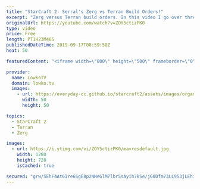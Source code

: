 ```yaml
---
title: "StarCraft 2: Serral's Zerg vs Terran Build Orders!"
excerpt: "Zerg versus Terran build orders. In this video I go over three games that Serral recently played versus HeroMarine and have an in depth look at the build orders that plays to achieve the macro game.  Get more videos & support my work: http://www.patreon.com/lowkotv Zerg vs Terran build order notes: https://pastebin.com/vZisrAuM"
originalUrl: https://youtube.com/watch?v=ZOY5ctizPK0
type: video
price: Free
length: PT1H23M46S
publishedDateTime: 2019-09-17T08:59:58Z
heat: 50

featuredContent: "<iframe width=\"800\" height=\"500\" frameborder=\"0\" src=\"https://www.youtube.com/embed/ZOY5ctizPK0\" allow=\"accelerometer; autoplay; encrypted-media; gyroscope; picture-in-picture\" allowfullscreen></iframe>"

provider:
  name: LowkoTV
  domain: lowko.tv
  images:
    - url: https://everyday-cc.github.io/starcraft2/assets/images/organizations/lowko.tv-50x50.jpg
      width: 50
      height: 50

topics:
  - StarCraft 2
  - Terran
  - Zerg

images:
  - url: https://i.ytimg.com/vi/ZOY5ctizPK0/maxresdefault.jpg
    width: 1280
    height: 720
    isCached: true

secured: "grw/SEhF4At6Ire6SgE8p2NMeGlM7lbr5sAyih7kSe/jG0Dfm73LL953jLEhijGDQ9S1CZp0wV5fFJSIMmxQrEqg+804uagDSRJNS0Pb/646dtxG+SnhuQooCo6KvMfD48ng6ZYR+pwNXdzshviTc7zrGnP26S+H+zDx6c8O6YIVSjNThUwEhbikf/Y+yHBAQrnAecxpN5UQfaPgldiYF3uzPbnZ3zPcZHu1klgFXPNcuvuIY4B69GQsHvTo2g3IF/CRA6hJsS+vVseTIhCj6soFQg/yLBX2M+mjdMPnd5PlH0FsiDcJatpwM+1mgJo61wRXYKfbk2IPQ1pOkVSf1L8GOqdWcsZHE3EqdZi+PunIsKZosVKqyQnUtE5H4d6WpAMrGwYuojWgfes9aR4/4WeJqLjPw/XRMTOzmXPa7Ng=;NGSzLta51HAotottVZ0mnw=="
---
```


